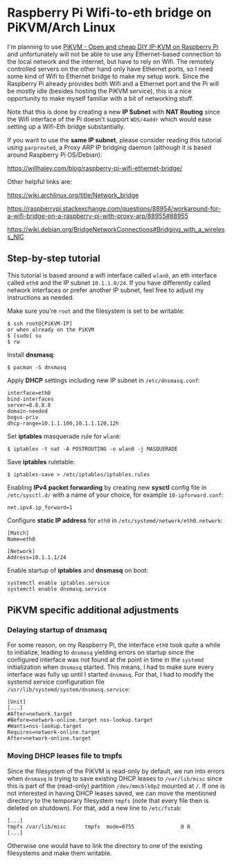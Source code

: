 # Raspberry Pi Wifi-to-eth bridge on PiKVM/Arch Linux

I'm planning to use [PiKVM - Open and cheap DIY IP-KVM on Raspberry Pi](https://pikvm.org/) and unfortunately will not be able to use any Ethernet-based connection to the local network and the internet, but have to rely on Wifi. The remotely controlled servers on the other hand only have Ethernet ports, so I need some kind of Wifi to Ethernet bridge to make my setup work. Since the Raspberry Pi already provides both Wifi and a Ethernet port and the Pi will be mostly idle (besides hosting the PiKVM service), this is a nice opportunity to make myself familiar with a bit of networking stuff.

Note that this is done by creating a new **IP Subnet** with **NAT Routing** since the Wifi interface of the Pi doesn't support `WDS/4addr` which would ease setting up a Wifi-Eth bridge substantially.

If you want to use the **same IP subnet**, please consider reading this tutorial using `parprouted`, a Proxy ARP IP bridging daemon (although it is based around Raspberry Pi OS/Debian):

https://willhaley.com/blog/raspberry-pi-wifi-ethernet-bridge/

Other helpful links are:

https://wiki.archlinux.org/title/Network_bridge

https://raspberrypi.stackexchange.com/questions/88954/workaround-for-a-wifi-bridge-on-a-raspberry-pi-with-proxy-arp/88955#88955

https://wiki.debian.org/BridgeNetworkConnections#Bridging_with_a_wireless_NIC

## Step-by-step tutorial

This tutorial is based around a wifi interface called `wlan0`, an eth interface called `eth0` and the IP subnet `10.1.1.0/24`. If you have differently called network interfaces or prefer another IP subnet, feel free to adjust my instructions as needed.

Make sure you're `root` and the filesystem is set to be writable:

    $ ssh root@[PiKVM-IP]
    or when already on the PiKVM
    $ [sudo] su
    $ rw

Install **dnsmasq**:

    $ pacman -S dnsmasq

Apply **DHCP** settings including new IP subnet in `/etc/dnsmasq.conf`:

    interface=eth0
    bind-interfaces
    server=8.8.8.8
    domain-needed
    bogus-priv
    dhcp-range=10.1.1.100,10.1.1.120,12h

Set **iptables** masquerade rule for `wlan0`:

    $ iptables -t nat -A POSTROUTING -o wlan0 -j MASQUERADE

Save **iptables** ruletable:

    $ iptables-save > /etc/iptables/iptables.rules

Enabling **IPv4 packet forwarding** by creating new **sysctl** config file in `/etc/sysctl.d/` with a name of your choice, for example `10-ipforward.conf`:

    net.ipv4.ip_forward=1

Configure **static IP address** for `eth0` in `/etc/systemd/network/eth0.network`:

    [Match]
    Name=eth0
    
    [Network]
    Address=10.1.1.1/24

Enable startup of **iptables** and **dnsmasq** on boot:

    systemctl enable iptables.service
    systemctl enable dnsmasq.service

## PiKVM specific additional adjustments

### Delaying startup of dnsmasq

For some reason, on my Raspberry Pi, the interface `eth0` took quite a while to initialize, leading to `dnsmasq` yielding errors on startup since the configured interface was not found at the point in time in the `systemd` initialization when `dnsmasq` started. This means, I had to make sure every interface was fully up until I started `dnsmasq`. For that, I had to modify the systemd service configuration file  `/usr/lib/systemd/system/dnsmasq.service`:

    [Unit]
    [...]
    #After=network.target
    #Before=network-online.target nss-lookup.target
    #Wants=nss-lookup.target
    Requires=network-online.target
    After=network-online.target

### Moving DHCP leases file to tmpfs

Since the filesystem of the PiKVM is read-only by default, we run into errors when `dnsmasq` is trying to save existing DHCP leases to `/var/lib/misc` since this is part of the (read-only) partition `/dev/mmcblk0p2`  mounted at `/`. If one is not interested in having DHCP leases saved, we can move the mentioned directory to the temporary filesystem `tmpfs` (note that every file then is deleted on shutdown). For that, add a new line to `/etc/fstab`:

    [...]
    tmpfs /var/lib/misc      tmpfs  mode=0755               0 0
    [...]

Otherwise one would have to link the directory to one of the existing filesystems and make them writable. 
